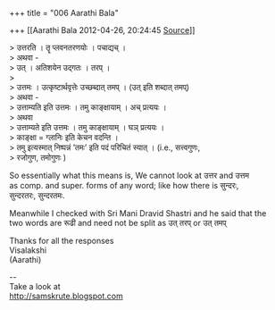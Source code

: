+++
title = "006 Aarathi Bala"

+++
[[Aarathi Bala	2012-04-26, 20:24:45 [Source](https://groups.google.com/g/samskrita/c/FD0j7meEi7k)]]



\> उत्तरति । तॄ प्लवनतरणयोः । पचाद्यच् ।  
\> अथवा -  
\> उत् । अतिशयेन उद्गतः । तरप् ।  
\>  
\> उत्तमः । उत्कृष्टार्थवृत्तेः उच्छब्दात् तमप् । (उत् इति शब्दात् तमप्)  
\> अथवा -  
\> उत्ताम्यति इति उत्तमः । तमु काङ्क्षायाम् । अच् प्रत्ययः ।  
\> अथवा  
\> उत्ताम्यते इति उत्तमः । तमु काङ्क्षायाम् । घञ् प्रत्ययः ।  
\> काङ्क्षा = ग्लानिः इति केचन वदन्ति ।  
\> तमु इत्यस्मात् निष्पन्नं ’तमः’ इति पदं परिचितं स्यात् । (i.e., सत्त्वगुणः,  
\> रजोगुण, तमोगुणः )

So essentially what this means is, We cannot look at उत्तर and उत्तम  
as comp. and super. forms of any word; like how there is सुन्दरः,  
सुन्दरतरः, सुन्दरतमः.

Meanwhile I checked with Sri Mani Dravid Shastri and he said that the  
two words are रूढी and need not be split as उत् तरप् or उत् तमप्

Thanks for all the responses  
Visalakshi  
(Aarathi)

  
--  
Take a look at  
<http://samskrute.blogspot.com>  

